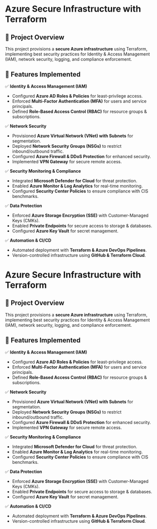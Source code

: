 # **Azure Secure Infrastructure with Terraform**  

## **📌 Project Overview**  
This project provisions a **secure Azure infrastructure** using Terraform, implementing best security practices for Identity & Access Management (IAM), network security, logging, and compliance enforcement.  

## **🚀 Features Implemented**  
✅ **Identity & Access Management (IAM)**  
- Configured **Azure AD Roles & Policies** for least-privilege access.  
- Enforced **Multi-Factor Authentication (MFA)** for users and service principals.  
- Defined **Role-Based Access Control (RBAC)** for resource groups & subscriptions.  

✅ **Network Security**  
- Provisioned **Azure Virtual Network (VNet) with Subnets** for segmentation.  
- Deployed **Network Security Groups (NSGs)** to restrict inbound/outbound traffic.  
- Configured **Azure Firewall & DDoS Protection** for enhanced security.  
- Implemented **VPN Gateway** for secure remote access.  

✅ **Security Monitoring & Compliance**  
- Integrated **Microsoft Defender for Cloud** for threat protection.  
- Enabled **Azure Monitor & Log Analytics** for real-time monitoring.  
- Configured **Security Center Policies** to ensure compliance with CIS benchmarks.  

✅ **Data Protection**  
- Enforced **Azure Storage Encryption (SSE)** with Customer-Managed Keys (CMKs).  
- Enabled **Private Endpoints** for secure access to storage & databases.  
- Configured **Azure Key Vault** for secret management.  

✅ **Automation & CI/CD**  
- Automated deployment with **Terraform & Azure DevOps Pipelines**.  
- Version-controlled infrastructure using **GitHub & Terraform Cloud**.
# **Azure Secure Infrastructure with Terraform**  

## **📌 Project Overview**  
This project provisions a **secure Azure infrastructure** using Terraform, implementing best security practices for Identity & Access Management (IAM), network security, logging, and compliance enforcement.  

## **🚀 Features Implemented**  
✅ **Identity & Access Management (IAM)**  
- Configured **Azure AD Roles & Policies** for least-privilege access.  
- Enforced **Multi-Factor Authentication (MFA)** for users and service principals.  
- Defined **Role-Based Access Control (RBAC)** for resource groups & subscriptions.  

✅ **Network Security**  
- Provisioned **Azure Virtual Network (VNet) with Subnets** for segmentation.  
- Deployed **Network Security Groups (NSGs)** to restrict inbound/outbound traffic.  
- Configured **Azure Firewall & DDoS Protection** for enhanced security.  
- Implemented **VPN Gateway** for secure remote access.  

✅ **Security Monitoring & Compliance**  
- Integrated **Microsoft Defender for Cloud** for threat protection.  
- Enabled **Azure Monitor & Log Analytics** for real-time monitoring.  
- Configured **Security Center Policies** to ensure compliance with CIS benchmarks.  

✅ **Data Protection**  
- Enforced **Azure Storage Encryption (SSE)** with Customer-Managed Keys (CMKs).  
- Enabled **Private Endpoints** for secure access to storage & databases.  
- Configured **Azure Key Vault** for secret management.  

✅ **Automation & CI/CD**  
- Automated deployment with **Terraform & Azure DevOps Pipelines**.  
- Version-controlled infrastructure using **GitHub & Terraform Cloud**.  
